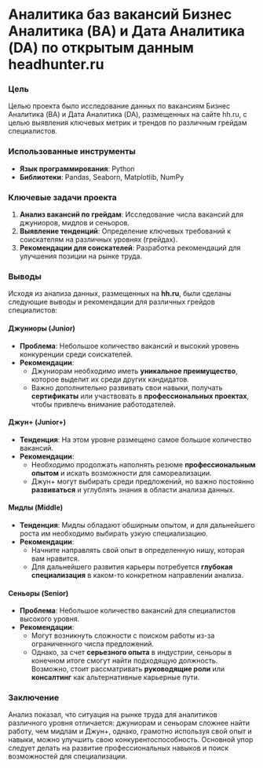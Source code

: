 # Аналитика баз вакансий Бизнес Аналитика (BA) и Дата Аналитика (DA) по открытым данным headhunter.ru

### Цель
Целью проекта было исследование данных по вакансиям Бизнес Аналитика (BA) и Дата Аналитика (DA), размещенных на сайте hh.ru, с целью выявления ключевых метрик и трендов по различным грейдам специалистов.

### Использованные инструменты
- **Язык программирования**: Python
- **Библиотеки**: Pandas, Seaborn, Matplotlib, NumPy

### Ключевые задачи проекта
1. **Анализ вакансий по грейдам**: Исследование числа вакансий для джуниоров, мидлов и сеньоров.
2. **Выявление тенденций**: Определение ключевых требований к соискателям на различных уровнях (грейдах).
3. **Рекомендации для соискателей**: Разработка рекомендаций для улучшения позиции на рынке труда.

### Выводы

Исходя из анализа данных, размещенных на **hh.ru**, были сделаны следующие выводы и рекомендации для различных грейдов специалистов:

#### Джуниоры (Junior)
- **Проблема**: Небольшое количество вакансий и высокий уровень конкуренции среди соискателей.
- **Рекомендации**: 
  - Джуниорам необходимо иметь **уникальное преимущество**, которое выделит их среди других кандидатов.
  - Важно дополнительно развивать свои навыки, получать **сертификаты** или участвовать в **профессиональных проектах**, чтобы привлечь внимание работодателей.

#### Джун+ (Junior+)
- **Тенденция**: На этом уровне размещено самое большое количество вакансий.
- **Рекомендации**: 
  - Необходимо продолжать наполнять резюме **профессиональным опытом** и искать возможности для самореализации.
  - Джун+ могут выбирать среди предложений, но важно постоянно **развиваться** и углублять знания в области анализа данных.

#### Мидлы (Middle)
- **Тенденция**: Мидлы обладают обширным опытом, и для дальнейшего роста им необходимо выбирать узкую специализацию.
- **Рекомендации**: 
  - Начните направлять свой опыт в определенную нишу, которая вам нравится.
  - Для дальнейшего развития карьеры потребуется **глубокая специализация** в каком-то конкретном направлении анализа.

#### Сеньоры (Senior)
- **Проблема**: Небольшое количество вакансий для специалистов высокого уровня.
- **Рекомендации**: 
  - Могут возникнуть сложности с поиском работы из-за ограниченного числа предложений.
  - Однако, за счет **серьезного опыта** в индустрии, сеньоры в конечном итоге смогут найти подходящую должность. Возможно, стоит рассматривать **руководящие роли** или **консалтинг** как альтернативные карьерные пути.

### Заключение
Анализ показал, что ситуация на рынке труда для аналитиков различного уровня отличается: джуниорам и сеньорам сложнее найти работу, чем мидлам и Джун+, однако, грамотно используя свой опыт и навыки, можно улучшить свою конкурентоспособность. Основной упор следует делать на развитие профессиональных навыков и поиск возможностей для специализации.
